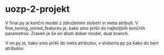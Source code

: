 # uozp-2-projekt

V final.py je končni model z združenimi slobert in meta atributi. V fine_tuning_joined_features je, kako smo prišli do najboljšiih končnih parametrov. Zraven je še en dosti dober model, dual branch.

V nn.py je, kako smo prišli do meta atributov, v sloberta.py pa kako do bert atributov.
